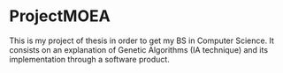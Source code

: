 # ProjectMOEA

This is my project of thesis in order to get my BS in Computer Science. 
It consists on an explanation of Genetic Algorithms (IA technique) and its implementation through a software product.
